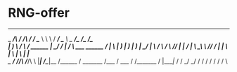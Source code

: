 # RNG-offer
_______________  _______  ___        __________  _______    ________          ________  ___________________________________________ 
\_   _____/\   \/  /\   \/  /        \______   \ \      \  /  _____/          \_____  \ \_   _____/\_   _____/\_   _____/\______   \
 |    __)   \     /  \     /   ______ |       _/ /   |   \/   \  ___   ______  /   |   \ |    __)   |    __)   |    __)_  |       _/
 |     \    /     \  /     \  /_____/ |    |   \/    |    \    \_\  \ /_____/ /    |    \|     \    |     \    |        \ |    |   \
 \___  /   /___/\  \/___/\  \         |____|_  /\____|__  /\______  /         \_______  /\___  /    \___  /   /_______  / |____|_  /
     \/          \_/      \_/                \/         \/        \/                  \/     \/         \/            \/         \
